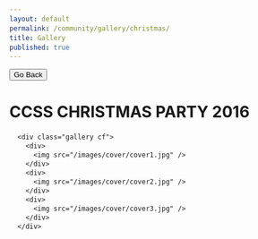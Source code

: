 ```yaml
---
layout: default
permalink: /community/gallery/christmas/
title: Gallery
published: true
---
```


<button class="backButton" onclick="location.href='{{ site.baseurl }}/community/gallery/'" type="button">
    Go Back </button>


<div class='content-wrap'>

<div class="gEvents">
      <h1> CCSS CHRISTMAS PARTY 2016</h1>

      <div class="gallery cf">
        <div>
          <img src="/images/cover/cover1.jpg" />
        </div>
        <div>
          <img src="/images/cover/cover2.jpg" />
        </div>
        <div>
          <img src="/images/cover/cover3.jpg" />
        </div>
      </div>
</div>
